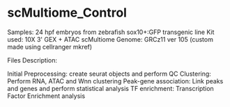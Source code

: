 # scMultiome_Control

Samples: 24 hpf embryos from zebrafish sox10+:GFP transgenic line
Kit used: 10X 3' GEX + ATAC scMultiome
Genome: GRCz11 ver 105 (custom made using cellranger mkref)

Files Description:

Initial Preprocessing: create seurat objects and perform QC
Clustering: Perform RNA, ATAC and Wnn clustering
Peak-gene association: Link peaks and genes and perform statistical analysis
TF enrichment: Transcription Factor Enrichment analysis

